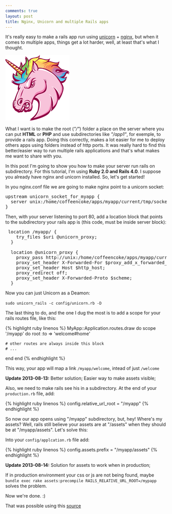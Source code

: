 ```yaml
---
comments: true
layout: post
title: Nginx, Unicorn and multiple Rails apps
---
```


It's really easy to make a rails app run using [unicorn](http://unicorn.bogomips.org/) + [nginx](http://nginx.org/en/), but when it comes to multiple apps, things get a lot harder, well, at least that's what I thought.

![image](/img/posts/unicorn.png)

What I want is to make the root (*"/"*) folder a place on the server where you can put **HTML** or **PHP** and use subdirectories like *"/app1"*, for exemple, to provide a rails app. Doing this correctly, makes a lot easier for me to deploy others apps using folders instead of http ports. It was really hard to find this better/easier way to run multiple rails applications and that's what makes me want to share with you.

In this post I'm going to show you how to make your server run rails on subdirectory. For this tutorial, I'm using **Ruby 2.0 **and** Rails 4.0**. I suppose you already have nginx and unicorn installed. So, let's get started!

In you nginx.conf file we are going to make nginx point to a unicorn socket:
<pre>
upstream unicorn_socket_for_myapp {
  server unix:/home/coffeencoke/apps/myapp/current/tmp/sockets/unicorn.sock fail_timeout=0;
}
</pre>

Then, with your server listening to port 80, add a location block that points to the subdirectory your rails app is (this code, must be inside server block):
<pre>
 location /myapp/ {
    try_files $uri @unicorn_proxy;
  }

  location @unicorn_proxy {
    proxy_pass http://unix:/home/coffeencoke/apps/myapp/current/tmp/sockets/unicorn.sock;
    proxy_set_header X-Forwarded-For $proxy_add_x_forwarded_for;
    proxy_set_header Host $http_host;
    proxy_redirect off;
    proxy_set_header X-Forwarded-Proto $scheme;
  }
</pre>

Now you can just Unicorn as a Deamon:

`sudo unicorn_rails -c config/unicorn.rb -D`

The last thing to do, and the one I dug the most is to add a scope for your rails routes file, like this:

{% highlight ruby linenos %}
MyApp::Application.routes.draw do
  scope '/myapp' do
    root :to => 'welcome#home'

    # other routes are always inside this block
    # ...
  end
end
{% endhighlight %}

This way, your app will map a link `/myapp/welcome`, intead of just `/welcome`

<div class="alert"><b>Update 2013-08-13:</b> Better solution; Easier way to make assets visible; </div>

Also, we need to make rails see his in a subdirectory. At the end of your `production.rb` file, add:

{% highlight ruby linenos %}
config.relative_url_root = "/myapp"
{% endhighlight %}

So now our app opens using "/myapp" subdirectory, but, hey! Where's my assets? Well, rails still believe your assets are at "/assets" when they should be at "/myapp/assets". Let's solve this:

Into your `config/applcation.rb` file add:

{% highlight ruby linenos %}
config.assets.prefix = "/myapp/assets"
{% endhighlight %}

<div class="alert"><b>Update 2013-08-14:</b> Solution for assets to work when in production; </div>

If in production environment your css or js are not being found, maybe `bundle exec rake assets:precompile RAILS_RELATIVE_URL_ROOT=/mypapp` solves the problem.

Now we're done. :)

That was possible using this [source](http://coffeencoke.github.io/blog/2012/12/31/serving-rails-with-a-subdirectory-root-path/)